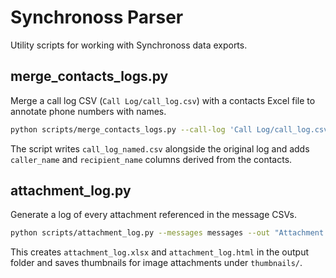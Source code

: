 # Synchronoss Parser

Utility scripts for working with Synchronoss data exports.

## merge_contacts_logs.py

Merge a call log CSV (`Call Log/call_log.csv`) with a contacts Excel file to annotate phone numbers with
names.

```bash
python scripts/merge_contacts_logs.py --call-log 'Call Log/call_log.csv' --contacts-xlsx contacts.xlsx
```

The script writes `call_log_named.csv` alongside the original log and adds
`caller_name` and `recipient_name` columns derived from the contacts.

## attachment_log.py

Generate a log of every attachment referenced in the message CSVs.

```bash
python scripts/attachment_log.py --messages messages --out "Attachment Log"
```

This creates `attachment_log.xlsx` and `attachment_log.html` in the output
folder and saves thumbnails for image attachments under `thumbnails/`.
